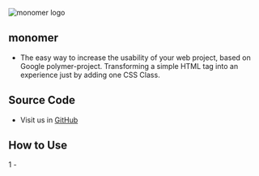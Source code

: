 ![monomer logo](http://desamovil.cl:81/design/img/monomer.svg)
## monomer
* The easy way to increase the usability of your web project, based on Google polymer-project.
Transforming a simple HTML tag into an experience just by adding one CSS Class.


## Source Code
* Visit us in [GitHub](https://github.com/develasquez/monomer) 


## How to Use
1 - 

